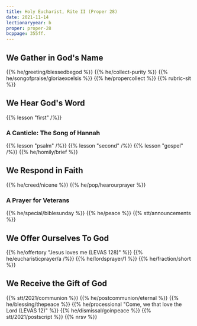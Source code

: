 ```yaml
---
title: Holy Eucharist, Rite II (Proper 28)
date: 2021-11-14
lectionaryyear: b
proper: proper-28
bcppage: 355ff.
---
```


## We Gather in God's Name
{{% he/greeting/blessedbegod %}}
{{% he/collect-purity %}}
{{% he/songofpraise/gloriaexcelsis %}}
{{% he/propercollect %}}
{{% rubric-sit %}}

## We Hear God's Word
{{% lesson "first" /%}}
### A Canticle: The Song of Hannah
{{% lesson "psalm" /%}}
{{% lesson "second" /%}}
{{% lesson "gospel" /%}}
{{% he/homily/brief %}}

## We Respond in Faith
{{% he/creed/nicene %}}
{{% he/pop/hearourprayer %}}
### A Prayer for Veterans
{{% he/special/biblesunday %}}
{{% he/peace %}}
{{% stt/announcements %}}

## We Offer Ourselves To God
{{% he/offertory "Jesus loves me (LEVAS 128)" %}}
{{% he/eucharisticprayer/a /%}}
{{% he/lordsprayer/1 %}}
{{% he/fraction/short %}}

## We Receive the Gift of God
{{% stt/2021/communion %}}
{{% he/postcommunion/eternal %}}
{{% he/blessing/thepeace %}}
{{% he/processional "Come, we that love the Lord (LEVAS 12)" %}}
{{% he/dismissal/goinpeace %}}
{{% stt/2021/postscript %}}
{{% nrsv %}}
